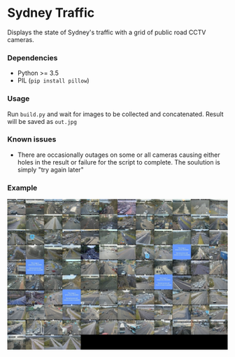 # Sydney Traffic
Displays the state of Sydney's traffic with a grid of public road CCTV cameras.

### Dependencies
* Python >= 3.5
* PIL (`pip install pillow`)

### Usage
Run `build.py` and wait for images to be collected and concatenated. Result will be saved as `out.jpg`

### Known issues
* There are occasionally outages on some or all cameras causing either holes in the result or failure for the script to complete. The soulution is simply "try again later"

### Example
<div>
  <img src="examples/TuesdayEveningThumb.jpg">
</div>
